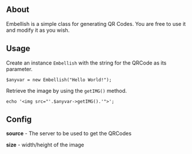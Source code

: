 About
------

Embellish is a simple class for generating QR Codes. You are free to use it and modify it as you wish.

Usage
-----------
Create an instance `Embellish` with the string for the QRCode as its parameter.

    $anyvar = new Embellish("Hello World!");
	
Retrieve the image by using the `getIMG()` method.

    echo '<img src="'.$anyvar->getIMG().'">';

Config
------
**source** - The server to be used to get the QRCodes

**size** - width/height of the image

